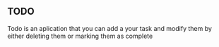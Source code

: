 ## TODO

Todo is an aplication that you can add a your task and modify them by either deleting them 
or marking them as  complete
